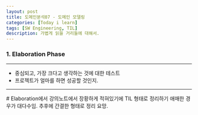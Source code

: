 ```yaml
---
layout: post
title: 도메인분석07 - 도메인 모델링
categories: [Today i learn]
tags: [SW Engineering, TIL]
description: 가볍게 읽을 거리들에 대해서.
---
```


### 1. Elaboration Phase

---

- 중심되고, 가장 크다고 생각하는 것에 대한 테스트
- 프로젝트가 얼마를 하면 성공할 것인지.

---

\# Elaboration에서 강의노트에서 장황하게 적혀있기에 TIL 형태로 정리하기 애매한 경우가 대다수임. 추후에 간결한 형태로 정리 요망.




